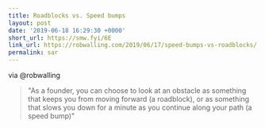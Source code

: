 ```yaml
---
title: Roadblocks vs. Speed bumps
layout: post
date: '2019-06-18 16:29:30 +0000'
short_url: https://smw.fyi/6E
link_url: https://robwalling.com/2019/06/17/speed-bumps-vs-roadblocks/
permalink: sar
---
```

via @robwalling 

> "As a founder, you can choose to look at an obstacle as something that keeps you from moving forward (a roadblock), or as something that slows you down for a minute as you continue along your path (a speed bump)"
